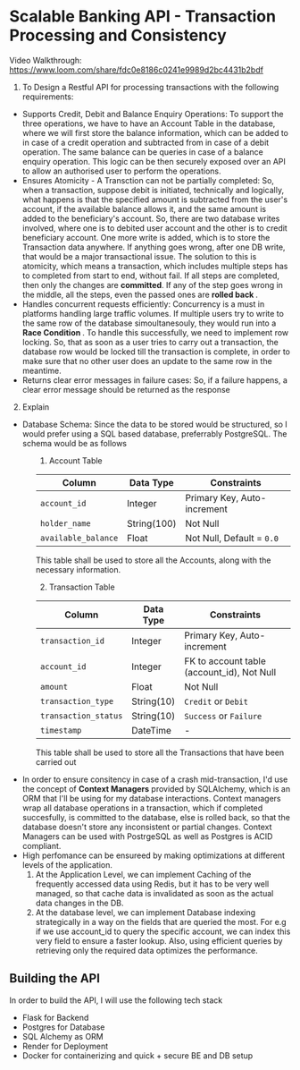 # Scalable Banking API -  Transaction Processing and Consistency

Video Walkthrough: https://www.loom.com/share/fdc0e8186c0241e9989d2bc4431b2bdf

1. To Design a Restful API for processing transactions with the following requirements:

<ul>
<li>
Supports Credit, Debit and Balance Enquiry Operations: To support the three operations, we have to have an Account Table in the database, where we will first store the balance information, which can be added to in case of a credit operation and subtracted from in case of a debit operation. The same balance can be queries in case of a balance enquiry operation. This logic can be then securely exposed over an API to allow an authorised user to perform the operations.
</li>
<li>
Ensures Atomicity - A Transction can not be partially completed: So, when a transaction, suppose debit is initiated, technically and logically, what happens is that the specified amount is subtracted from the user's account, if the available balance allows it, and the same amount is added to the beneficiary's account. So, there are two database writes involved, where one is to debited user account and the other is to credit beneficiary account. One more write is added, which is to store the Transaction data anywhere. If anything goes wrong, after one DB write, that would be a major transactional issue. The solution to this is atomicity, which means a transaction, which includes multiple steps has to completed from start to end, without fail. If all steps are completed, then only the changes are <strong>committed</strong>. If any of the step goes wrong in the middle, all the steps, even the passed ones are <strong> rolled back </strong>. 
</li>
<li>
Handles concurrent requests efficiently: Concurrency is a must in platforms handling large traffic volumes. If multiple users try to write to the same row of the database simoultanesouly, they would run into a <strong> Race Condition </strong>. To handle this successfully, we need to implement row locking. So, that as soon as a user tries to carry out a transaction, the database row would be locked till the transaction is complete, in order to make sure that no other user does an update to the same row in the meantime.
</li>
<li>
Returns clear error messages in failure cases: So, if a failure happens, a clear error message should be returned as the response
</li>
</ul>

2. Explain
<ul>
<li>
 Database Schema: Since the data to be stored would be structured, so I would prefer using a SQL based database, preferrably PostgreSQL.  The schema would be as follows

<ul>

1. Account Table

| Column  | Data Type    | Constraints                      |
|---------|--------------|----------------------------------|
| `account_id`    | Integer      | Primary Key, Auto-increment      |
| `holder_name`  | String(100)  | Not Null                         |
| `available_balance` | Float      | Not Null, Default = `0.0`        |

This table shall be used to store all the Accounts, along with the necessary information.

2. Transaction Table

| Column  | Data Type    | Constraints                      |
|---------|--------------|----------------------------------|
| `transaction_id`    | Integer      | Primary Key, Auto-increment      |
| `account_id`    | Integer      | FK to account table (account_id), Not Null      |
| `amount`  | Float  | Not Null                         |
| `transaction_type` | String(10)      | `Credit` or `Debit`        |
| `transaction_status` | String(10)      | `Success` or `Failure`        |
| `timestamp` | DateTime     |  -       |

This table shall be used to store all the Transactions that have been carried out
</ul>
</li>
<li>
In order to ensure consitency in case of a crash mid-transaction, I'd use the concept of <strong>Context Managers</strong> provided by SQLAlchemy, which is an ORM that I'll be using for my database interactions. Context managers wrap all database operations in a transaction, which if completed succesfully, is committed to the database, else is rolled back, so that the database doesn't store any inconsistent or partial changes. Context Managers can be used with PostrgeSQL as well as Postgres is ACID compliant.
</li>
<li>
High perfomance can be ensureed by making optimizations at different levels of the application.

1. At the Application Level, we can implement Caching of the frequently accessed data using Redis, but it has to be very well managed, so that cache data is invalidated as soon as the actual data changes in the DB.
2. At the database level, we can implement Database indexing strategically in a way on the fields that are queried the most. For e.g if we use account_id to query the specific account, we can index this very field to ensure a faster lookup. Also, using efficient queries by retrieving only the required data optimizes the performance.
</li>
</ul>

## Building the API

In order to build the API, I will use the following tech stack

<ul>
<li>Flask for Backend</li>
<li>Postgres for Database</li>
<li>SQL Alchemy as ORM</li>
<li>Render for Deployment</li>
<li> Docker for containerizing and quick + secure BE and DB setup </li>
</ul>